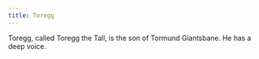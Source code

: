```yaml
---
title: Toregg
---
```


Toregg, called Toregg the Tall, is the son of Tormund Giantsbane. He has a deep voice. 


